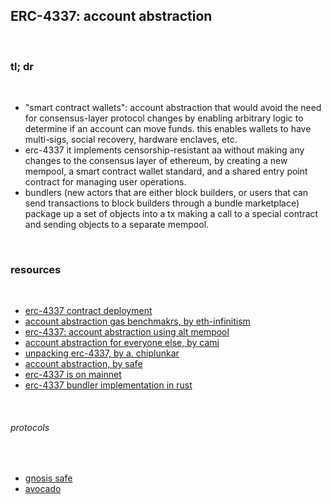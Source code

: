 ## ERC-4337: account abstraction

<br>

### tl; dr

<br>

* "smart contract wallets": account abstraction that would avoid the need for consensus-layer protocol changes by enabling arbitrary logic to determine if an account can move funds. this enables wallets to have multi-sigs, social recovery, hardware enclaves, etc.
* erc-4337 it implements censorship-resistant aa without making any changes to the consensus layer of ethereum, by creating a new mempool, a smart contract wallet standard, and a shared entry point contract for managing user operations.
* bundlers (new actors that are either block builders, or users that can send transactions to block builders through a bundle marketplace) package up a set of objects into a tx making a call to a special contract and sending objects to a separate mempool.

<br>

### resources

<br>

* [erc-4337 contract deployment](https://etherscan.io/address/0x0576a174D229E3cFA37253523E645A78A0C91B57#code)
* [account abstraction gas benchmakrs, by eth-infinitism](https://github.com/eth-infinitism/account-abstraction/blob/develop/reports/gas-checker.txt)
* [erc-4337: account abstraction using alt mempool](https://eips.ethereum.org/EIPS/eip-4337)
* [account abstraction for everyone else, by cami](https://camiinthisthang.substack.com/p/account-abstraction-for-everyone)
* [unpacking erc-4337, by a. chiplunkar](https://frontier.tech/unpacking-erc-4337)
* [account abstraction, by safe](https://safe.mirror.xyz/9KmZjEbFkmI79s28d9xar6JWYrE50F5AHpa5CR12YGI)
* [erc-4337 is on mainnet](https://twitter.com/erc4337/status/1631087958949531648)
* [erc-4337 bundler implementation in rust](https://github.com/Vid201/aa-bundler)

<br>

###### protocols

<br>

* [gnosis safe](https://safe.global/)
* [avocado](https://avocado.instadapp.io/)


